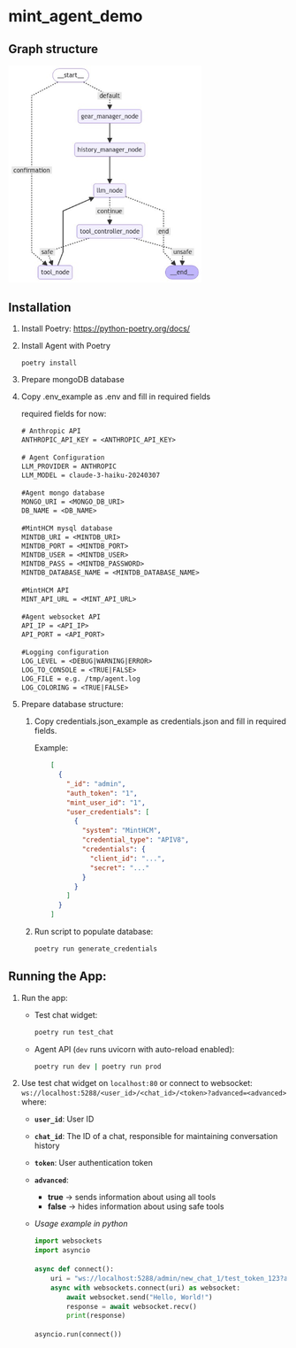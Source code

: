 # mint_agent_demo

## Graph structure
<img src="mint_agent/utils/graph_schema.png" alt="graph image" width="350"/>

## Installation
1. Install Poetry: https://python-poetry.org/docs/

2. Install Agent with Poetry
    ```
    poetry install
    ```

3. Prepare mongoDB database

4. Copy .env_example as .env and fill in required fields

    required fields for now:
    ```
    # Anthropic API
    ANTHROPIC_API_KEY = <ANTHROPIC_API_KEY>

    # Agent Configuration
    LLM_PROVIDER = ANTHROPIC
    LLM_MODEL = claude-3-haiku-20240307

    #Agent mongo database
    MONGO_URI = <MONGO_DB_URI>
    DB_NAME = <DB_NAME>

    #MintHCM mysql database
    MINTDB_URI = <MINTDB_URI>
    MINTDB_PORT = <MINTDB_PORT>
    MINTDB_USER = <MINTDB_USER>
    MINTDB_PASS = <MINTDB_PASSWORD>
    MINTDB_DATABASE_NAME = <MINTDB_DATABASE_NAME>

    #MintHCM API
    MINT_API_URL = <MINT_API_URL>

    #Agent websocket API
    API_IP = <API_IP>
    API_PORT = <API_PORT>

    #Logging configuration
    LOG_LEVEL = <DEBUG|WARNING|ERROR>
    LOG_TO_CONSOLE = <TRUE|FALSE>
    LOG_FILE = e.g. /tmp/agent.log
    LOG_COLORING = <TRUE|FALSE>
    ```

5. Prepare database structure:
    1. Copy credentials.json_example as credentials.json and fill in required fields.
    
        Example:
        ```json
            [
              {
                "_id": "admin",
                "auth_token": "1",
                "mint_user_id": "1",
                "user_credentials": [
                  {
                    "system": "MintHCM",
                    "credential_type": "APIV8",
                    "credentials": {
                      "client_id": "...",
                      "secret": "..."
                    }
                  }
                ]
              }
            ]
        ```
    2. Run script to populate database:
        ```sh
        poetry run generate_credentials
        ```

## Running the App:

1. Run the app: 
    * Test chat widget:
        ```sh
        poetry run test_chat
        ```
    * Agent API (`dev` runs uvicorn with auto-reload enabled):
        ```sh
        poetry run dev | poetry run prod
        ```

2. Use test chat widget on `localhost:80` or connect to websocket: `ws://localhost:5288/<user_id>/<chat_id>/<token>?advanced=<advanced>` where:
    * **`user_id`**: User ID
    * **`chat_id`**: The ID of a chat, responsible for maintaining conversation history
    * **`token`**: User authentication token
    * **`advanced`**:
        * **true** -> sends information about using all tools
        * **false** -> hides information about using safe tools
    
    * *Usage example in python*
        ```python
        import websockets
        import asyncio

        async def connect():
            uri = "ws://localhost:5288/admin/new_chat_1/test_token_123?advanced=false"
            async with websockets.connect(uri) as websocket:
                await websocket.send("Hello, World!")
                response = await websocket.recv()
                print(response)

        asyncio.run(connect())
        ```